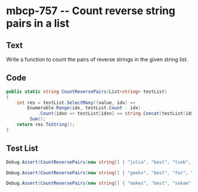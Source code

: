 # mbcp-757 -- Count reverse string pairs in a list

## Text

Write a function to count the pairs of reverse strings in the given string list.

## Code

```csharp
public static string CountReversePairs(List<string> testList)
{
    int res = testList.SelectMany((value, idx) => 
        Enumerable.Range(idx, testList.Count - idx)
            .Count(idxn => testList[idxn] == string.Concat(testList[idx].Reverse())))
        .Sum();
    return res.ToString();
}
```

## Test List

```csharp
Debug.Assert(CountReversePairs(new string[] { "julia", "best", "tseb", "for", "ailuj" }) == 2);
```

```csharp
Debug.Assert(CountReversePairs(new string[] { "geeks", "best", "for", "skeeg" }) == '1');
```

```csharp
Debug.Assert(CountReversePairs(new string[] { "makes", "best", "sekam", "for", "rof" }) == "2");
```
